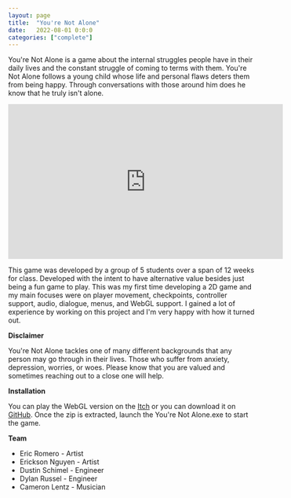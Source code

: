 ```yaml
---
layout: page
title:  "You're Not Alone"
date:   2022-08-01 0:0:0
categories: ["complete"]
---
```

You're Not Alone is a game about the internal struggles people have in their daily lives and the constant struggle of coming to terms with them. You're Not Alone follows a young child whose life and personal flaws deters them from being happy. Through conversations with those around him does he know that he truly isn't alone.

<center><iframe width="560" height="315" src="https://www.youtube-nocookie.com/embed/s7HZhZlG4oY?si=sRawdrvyLiOKxSuL" title="YouTube video player" frameborder="0" allow="accelerometer; autoplay; clipboard-write; encrypted-media; gyroscope; picture-in-picture; web-share" referrerpolicy="strict-origin-when-cross-origin" allowfullscreen></iframe></center>

This game was developed by a group of 5 students over a span of 12 weeks for class. Developed with the intent to have alternative value besides just being a fun game to play. This was my first time developing a 2D game and my main focuses were on player movement, checkpoints, controller support, audio, dialogue, menus, and WebGL support. I gained a lot of experience by working on this project and I'm very happy with how it turned out.

**Disclaimer**

You're Not Alone tackles one of many different backgrounds that any person may go through in their lives. Those who suffer from anxiety, depression, worries, or woes. Please know that you are valued and sometimes reaching out to a close one will help.

**Installation** 

You can play the WebGL version on the [Itch][yourenotalone-itch] or you can download it on [GitHub][yourenotalone-git]. Once the zip is extracted, launch the You're Not Alone.exe to start the game.

**Team** 
- Eric Romero - Artist
- Erickson Nguyen - Artist
- Dustin Schimel - Engineer
- Dylan Russel - Engineer
- Cameron Lentz - Musician

[yourenotalone-git]: https://github.com/DustinSchimel/Youre_Not_Alone
[yourenotalone-itch]: https://dustinschimel.itch.io/youre-not-alone
